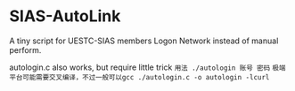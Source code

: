# SIAS-AutoLink
A tiny script for UESTC-SIAS members Logon Network instead of manual perform.

autologin.c also works, but require little trick
```用法 ./autologin 账号 密码```
```极端平台可能需要交叉编译，不过一般可以gcc ./autologin.c -o autologin -lcurl```

